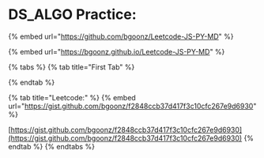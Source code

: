 # DS\_ALGO Practice:



{% embed url="https://github.com/bgoonz/Leetcode-JS-PY-MD" %}

{% embed url="https://bgoonz.github.io/Leetcode-JS-PY-MD" %}

{% tabs %}
{% tab title="First Tab" %}

{% endtab %}

{% tab title="Leetcode:" %}
{% embed url="https://gist.github.com/bgoonz/f2848ccb37d417f3c10cfc267e9d6930" %}

[https://gist.github.com/bgoonz/f2848ccb37d417f3c10cfc267e9d6930](https://gist.github.com/bgoonz/f2848ccb37d417f3c10cfc267e9d6930)
{% endtab %}
{% endtabs %}



